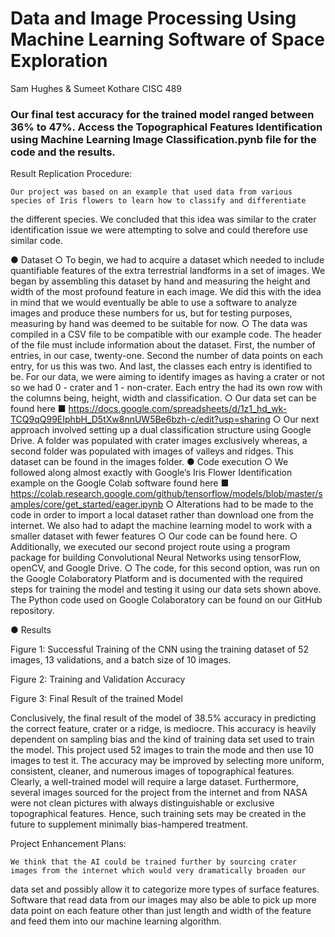 # Data and Image Processing Using Machine Learning Software of Space Exploration
Sam Hughes & Sumeet Kothare
CISC 489

### Our final test accuracy for the trained model ranged between 36% to 47%. Access the Topographical Features Identification using Machine Learning Image Classification.pynb file for the code and the results.

Result Replication Procedure:
	
	Our project was based on an example that used data from various species of Iris flowers to learn how to classify and differentiate 
  the different species. We concluded that this idea was similar to the crater identification issue we were attempting to solve and 
  could therefore use similar code. 

●	Dataset
○	To begin, we had to acquire a dataset which needed to include quantifiable features of the extra terrestrial landforms in a set of 
images. We began by assembling this dataset by hand and measuring the height and width of the most profound feature in each image. We 
did this with the idea in mind that we would eventually be able to use a software to analyze images and produce these numbers for us, 
but for testing purposes, measuring by hand was deemed to be suitable for now.
○	The data was compiled in a CSV file to be compatible with our example code. The header of the file must include information about 
the dataset. First, the number of entries, in our case, twenty-one. Second the number of data points on each entry, for us this was 
two. And last, the classes each entry is identified to be. For our data, we were aiming to identify images as having a crater or not 
so we had 0 - crater and 1 - non-crater. Each entry the had its own row with the columns being, height, width and classification.
○	Our data set can be found here
■	https://docs.google.com/spreadsheets/d/1z1_hd_wk-TCQ9qQ99EIphbH_D5tXw8nnUW5Be6bzh-c/edit?usp=sharing
○	Our next approach involved setting up a dual classification structure using Google Drive. A folder was populated with crater images
exclusively whereas, a second folder was populated with images of valleys and ridges. This dataset can be found in the images folder. 
●	Code execution
○	We followed along almost exactly with Google’s Iris Flower Identification example on the Google Colab software found here
■	https://colab.research.google.com/github/tensorflow/models/blob/master/samples/core/get_started/eager.ipynb
○	Alterations had to be made to the code in order to import a local dataset rather than download one from the internet. We also had to 
adapt the machine learning model to work with a smaller dataset with fewer features
○	Our code can be found here.
○	Additionally, we executed our second project route using a program package for building Convolutional Neural Networks using tensorFlow,
openCV, and Google Drive.
○	The code, for this second option, was run on the Google Colaboratory Platform and is documented with the required steps for training
the model and testing it using our data sets shown above. The Python code used on Google Colaboratory can be found on our GitHub 
repository.

●	Results

 
Figure 1: Successful Training of the CNN using the training dataset of 52 images, 13 validations, and a batch size of 10 images.
 
Figure 2: Training and Validation Accuracy

 
Figure 3: Final Result of the trained Model

Conclusively, the final result of the model of 38.5% accuracy in predicting the correct feature, crater or a ridge, is mediocre. This 
accuracy is heavily dependent on sampling bias and the kind of training data set used to train the model. This project used 52 images
to train the mode and then use 10 images to test it. The accuracy may be improved by selecting more uniform, consistent, cleaner, and
numerous images of topographical features. Clearly, a well-trained model will require a large dataset. Furthermore, several images 
sourced for the project from the internet and from NASA were not clean pictures with always distinguishable or exclusive topographical
features. Hence, such training sets may be created in the future to supplement minimally bias-hampered treatment.

Project Enhancement Plans:

	We think that the AI could be trained further by sourcing crater images from the internet which would very dramatically broaden our 
  data set and possibly allow it to categorize more types of surface features. Software that read data from our images may also be able 
  to pick up more data point on each feature other than just length and width of the feature and feed them into our machine learning
  algorithm.
